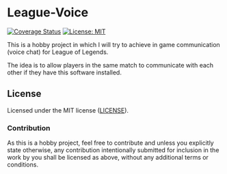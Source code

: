 # League-Voice
[![Coverage Status](https://coveralls.io/repos/github/rustalchemy/league-voice/badge.svg)](https://coveralls.io/github/rustalchemy/league-voice)
[![License: MIT](https://img.shields.io/badge/License-MIT-blue.svg)](./LICENSE)

This is a hobby project in which I will try to achieve in game communication (voice chat) for League of Legends.

The idea is to allow players in the same match to communicate with each other if they have this software installed.

## License

Licensed under the MIT license ([LICENSE](LICENSE)).

### Contribution

As this is a hobby project, feel free to contribute and unless you explicitly state otherwise, any contribution intentionally submitted for inclusion in the work by you shall be licensed as above, without any
additional terms or conditions.
